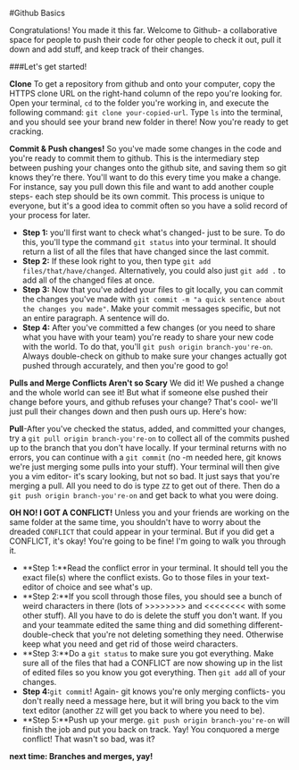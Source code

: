 #Github Basics

Congratulations! You made it this far. Welcome to Github- a collaborative space for people to push their code for other people to check it out, pull it down and add stuff, and keep track of their changes.

###Let's get started!

**Clone**
To get a repository from github and onto your computer, copy the HTTPS clone URL on the right-hand column of the repo you're looking for. Open your terminal, `cd` to the folder you're working in, and execute the following command: `git clone your-copied-url`. Type `ls` into the terminal, and you should see your brand new folder in there! Now you're ready to get cracking.

**Commit & Push changes!**
So you've made some changes in the code and you're ready to commit them to github. This is the intermediary step between pushing your changes onto the github site, and saving them so git knows they're there. You'll want to do this every time you make a change. For instance, say you pull down this file and want to add another couple steps- each step should be its own commit. This process is unique to everyone, but it's a good idea to commit often so you have a solid record of your process for later.

* **Step 1:** you'll first want to check what's changed- just to be sure. To do this, you'll type the command `git status` into your terminal. It should return a list of all the files that have changed since the last commit. 
* **Step 2:** If these look right to you, then type `git add files/that/have/changed`. Alternatively, you could also just `git add .` to add all of the changed files at once. 
* **Step 3:** Now that you've added your files to git locally, you can commit the changes you've made with `git commit -m "a quick sentence about the changes you made"`. Make your commit messages specific, but not an entire paragraph. A sentence will do.
* **Step 4:** After you've committed a few changes (or you need to share what you have with your team) you're ready to share your new code with the world. To do that, you'll `git push origin branch-you're-on`. Always double-check on github to make sure your changes actually got pushed through accurately, and then you're good to go!

**Pulls and Merge Conflicts Aren't so Scary**
We did it! We pushed a change and the whole world can see it! But what if someone else pushed their change before yours, and github refuses your change? That's cool- we'll just pull their changes down and then push ours up. Here's how:

**Pull**-After you've checked the status, added, and committed your changes, try a `git pull origin branch-you're-on` to collect all of the commits pushed up to the branch that you don't have locally. If your terminal returns with no errors, you can continue with a `git commit` (no -m needed here, git knows we're just merging some pulls into your stuff). Your terminal will then give you a vim editor- it's scary looking, but not so bad. It just says that you're merging a pull. All you need to do is type `ZZ` to get out of there. Then do a `git push origin branch-you're-on` and get back to what you were doing.

**OH NO! I GOT A CONFLICT!**
Unless you and your friends are working on the same folder at the same time, you shouldn't have to worry about the dreaded `CONFLICT` that could appear in your terminal. But if you did get a CONFLICT, it's okay! You're going to be fine! I'm going to walk you through it.

* **Step 1:**Read the conflict error in your terminal. It should tell you the exact file(s) where the conflict exists. Go to those files in your text-editor of choice and see what's up.
* **Step 2:**If you scoll through those files, you should see a bunch of weird characters in there (lots of >>>>>>>> and <<<<<<<< with some other stuff). All you have to do is delete the stuff you don't want. If you and your teammate edited the same thing and did something different- double-check that you're not deleting something they need. Otherwise keep what you need and get rid of those weird characters.
* **Step 3:**Do a `git status` to make sure you got everything. Make sure all of the files that had a CONFLICT are now showing up in the list of edited files so you know you got everything. Then `git add` all of your changes.
* **Step 4:**`git commit`! Again- git knows you're only merging conflicts- you don't really need a message here, but it will bring you back to the vim text editor (another `ZZ` will get you back to where you need to be).
* **Step 5:**Push up your merge. `git push origin branch-you're-on` will finish the job and put you back on track. Yay! You conquored a merge conflict! That wasn't so bad, was it?

**next time: Branches and merges, yay!**
